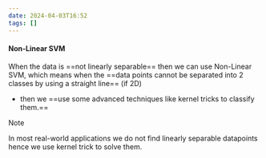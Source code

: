 ```yaml
---
date: 2024-04-03T16:52
tags: []
---
```

#### Non-Linear SVM
When the data is ==not linearly separable== then we can use Non-Linear SVM,
which means when the ==data points cannot be separated into 2 classes by using a straight line== (if 2D)
- then we ==use some advanced techniques like kernel tricks to classify them.== 

>[!note] 
>In most real-world applications we do not find linearly separable datapoints hence we use kernel trick to solve them.

